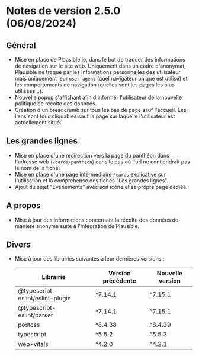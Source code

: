 # Notes de version 2.5.0 (06/08/2024)

## Général

- Mise en place de Plausible.io, dans le but de traquer des informations de navigation sur le site web. Uniquement dans un cadre d'anonymat, Plausible ne traque par les informations personnelles des utilisateur mais uniquement leur `user-agent` (quel navigateur unique est utilisé) et les comportements de navigation (quelles sont les pages les plus utilisées...).
- Nouvelle popup s'affichant afin d'informer l'utilisateur de la nouvelle politique de récolte des données.
- Création d'un breadcrumb sur tous les bas de page sauf l'accueil. Les liens sont tous cliquables sauf la page sur laquelle l'utilisateur est actuellement situé.

## Les grandes lignes

- Mise en place d'une redirection vers la page du panthéon dans l'adresse web (`/cards/pantheon`) dans le cas où l'url ne contiendrait pas le nom de la fiche.
- Mise en place d'une page intermédiaire `/cards` explicative sur l'utilisation et la compréhense des fiches "Les grandes lignes".
- Ajout du sujet "Evenements" avec son icône et sa propre page dédiée.

## A propos

- Mise à jour des informations concernant la récolte des données de manière anonyme suite à l'intégration de Plausible.

## Divers

- Mise à jour des librairies suivantes à leur dernières versions :

  | Librairie                        | Version précédente | Nouvelle version |
  | -------------------------------- | ------------------ | ---------------- |
  | @typescript-eslint/eslint-plugin | ^7.14.1            | ^7.15.1          |
  | @typescript-eslint/parser        | ^7.14.1            | ^7.15.1          |
  | postcss                          | ^8.4.38            | ^8.4.39          |
  | typescript                       | ^5.5.2             | ^5.5.3           |
  | web-vitals                       | ^4.2.0             | ^4.2.1           |
